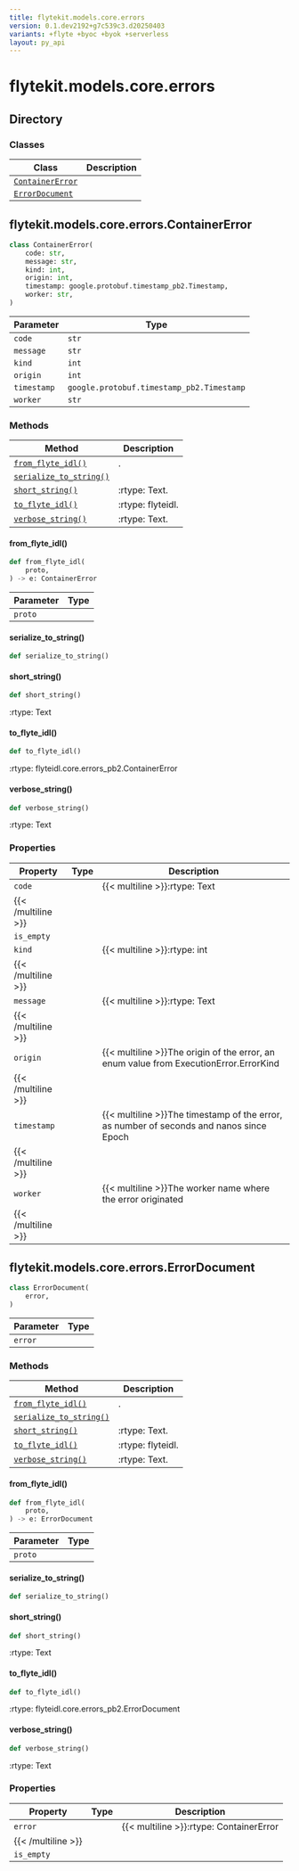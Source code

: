 ```yaml
---
title: flytekit.models.core.errors
version: 0.1.dev2192+g7c539c3.d20250403
variants: +flyte +byoc +byok +serverless
layout: py_api
---
```


# flytekit.models.core.errors

## Directory

### Classes

| Class | Description |
|-|-|
| [`ContainerError`](.././flytekit.models.core.errors#flytekitmodelscoreerrorscontainererror) |  |
| [`ErrorDocument`](.././flytekit.models.core.errors#flytekitmodelscoreerrorserrordocument) |  |

## flytekit.models.core.errors.ContainerError

```python
class ContainerError(
    code: str,
    message: str,
    kind: int,
    origin: int,
    timestamp: google.protobuf.timestamp_pb2.Timestamp,
    worker: str,
)
```
| Parameter | Type |
|-|-|
| `code` | `str` |
| `message` | `str` |
| `kind` | `int` |
| `origin` | `int` |
| `timestamp` | `google.protobuf.timestamp_pb2.Timestamp` |
| `worker` | `str` |

### Methods

| Method | Description |
|-|-|
| [`from_flyte_idl()`](#from_flyte_idl) | . |
| [`serialize_to_string()`](#serialize_to_string) |  |
| [`short_string()`](#short_string) | :rtype: Text. |
| [`to_flyte_idl()`](#to_flyte_idl) | :rtype: flyteidl. |
| [`verbose_string()`](#verbose_string) | :rtype: Text. |


#### from_flyte_idl()

```python
def from_flyte_idl(
    proto,
) -> e: ContainerError
```
| Parameter | Type |
|-|-|
| `proto` |  |

#### serialize_to_string()

```python
def serialize_to_string()
```
#### short_string()

```python
def short_string()
```
:rtype: Text


#### to_flyte_idl()

```python
def to_flyte_idl()
```
:rtype: flyteidl.core.errors_pb2.ContainerError


#### verbose_string()

```python
def verbose_string()
```
:rtype: Text


### Properties

| Property | Type | Description |
|-|-|-|
| `code` |  | {{< multiline >}}:rtype: Text
{{< /multiline >}} |
| `is_empty` |  |  |
| `kind` |  | {{< multiline >}}:rtype: int
{{< /multiline >}} |
| `message` |  | {{< multiline >}}:rtype: Text
{{< /multiline >}} |
| `origin` |  | {{< multiline >}}The origin of the error, an enum value from ExecutionError.ErrorKind
{{< /multiline >}} |
| `timestamp` |  | {{< multiline >}}The timestamp of the error, as number of seconds and nanos since Epoch
{{< /multiline >}} |
| `worker` |  | {{< multiline >}}The worker name where the error originated
{{< /multiline >}} |

## flytekit.models.core.errors.ErrorDocument

```python
class ErrorDocument(
    error,
)
```
| Parameter | Type |
|-|-|
| `error` |  |

### Methods

| Method | Description |
|-|-|
| [`from_flyte_idl()`](#from_flyte_idl) | . |
| [`serialize_to_string()`](#serialize_to_string) |  |
| [`short_string()`](#short_string) | :rtype: Text. |
| [`to_flyte_idl()`](#to_flyte_idl) | :rtype: flyteidl. |
| [`verbose_string()`](#verbose_string) | :rtype: Text. |


#### from_flyte_idl()

```python
def from_flyte_idl(
    proto,
) -> e: ErrorDocument
```
| Parameter | Type |
|-|-|
| `proto` |  |

#### serialize_to_string()

```python
def serialize_to_string()
```
#### short_string()

```python
def short_string()
```
:rtype: Text


#### to_flyte_idl()

```python
def to_flyte_idl()
```
:rtype: flyteidl.core.errors_pb2.ErrorDocument


#### verbose_string()

```python
def verbose_string()
```
:rtype: Text


### Properties

| Property | Type | Description |
|-|-|-|
| `error` |  | {{< multiline >}}:rtype: ContainerError
{{< /multiline >}} |
| `is_empty` |  |  |

